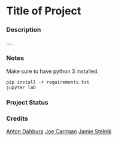 # Title of Project
### Description
....
### Notes
Make sure to have python 3 installed.
```
pip install -r requirements.txt
jupyter lab
```
### Project Status
### Credits
[Anton Dahbura](https://engineering.jhu.edu/faculty/anton-dahbura/)
[Joe Carrigan](https://iaa.jhu.edu/people/joe-carrigan/)
[Jamie Stelnik](https://www.linkedin.com/in/jamie-stelnik/)
